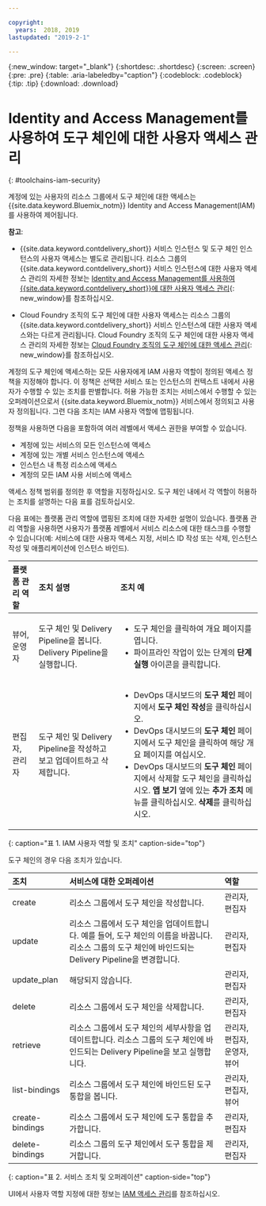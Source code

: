 ```yaml
---

copyright:
  years:  2018, 2019
lastupdated: "2019-2-1"

---
```


{:new_window: target="_blank"}
{:shortdesc: .shortdesc}
{:screen: .screen}
{:pre: .pre}
{:table: .aria-labeledby="caption"}
{:codeblock: .codeblock}
{:tip: .tip}
{:download: .download}


# Identity and Access Management를 사용하여 도구 체인에 대한 사용자 액세스 관리
{: #toolchains-iam-security}

계정에 있는 사용자의 리소스 그룹에서 도구 체인에 대한 액세스는 {{site.data.keyword.Bluemix_notm}} Identity and Access Management(IAM)를 사용하여 제어됩니다. 

**참고**: 

* {{site.data.keyword.contdelivery_short}} 서비스 인스턴스 및 도구 체인 인스턴스의 사용자 액세스는 별도로 관리됩니다. 리소스 그룹의 {{site.data.keyword.contdelivery_short}} 서비스 인스턴스에 대한 사용자 액세스 관리의 자세한 정보는 [Identity and Access Management를 사용하여 {{site.data.keyword.contdelivery_short}}에 대한 사용자 액세스 관리](/docs/services/ContinuousDelivery?topic=ContinuousDelivery-cd-iam-security){: new_window}를 참조하십시오.

* Cloud Foundry 조직의 도구 체인에 대한 사용자 액세스는 리소스 그룹의 {{site.data.keyword.contdelivery_short}} 서비스 인스턴스에 대한 사용자 액세스와는 다르게 관리됩니다. Cloud Foundry 조직의 도구 체인에 대한 사용자 액세스 관리의 자세한 정보는 [Cloud Foundry 조직의 도구 체인에 대한 액세스 관리](/docs/services/ContinuousDelivery?topic=ContinuousDelivery-toolchains-using#managing_access_orgs){: new_window}를 참조하십시오.

계정의 도구 체인에 액세스하는 모든 사용자에게 IAM 사용자 역할이 정의된 액세스 정책을 지정해야 합니다. 이 정책은 선택한 서비스 또는 인스턴스의 컨텍스트 내에서 사용자가 수행할 수 있는 조치를 판별합니다. 허용 가능한 조치는 서비스에서 수행할 수 있는 오퍼레이션으로서 {{site.data.keyword.Bluemix_notm}} 서비스에서 정의되고 사용자 정의됩니다. 그런 다음 조치는 IAM 사용자 역할에 맵핑됩니다.

정책을 사용하면 다음을 포함하여 여러 레벨에서 액세스 권한을 부여할 수 있습니다. 

* 계정에 있는 서비스의 모든 인스턴스에 액세스
* 계정에 있는 개별 서비스 인스턴스에 액세스
* 인스턴스 내 특정 리소스에 액세스
* 계정의 모든 IAM 사용 서비스에 액세스

액세스 정책 범위를 정의한 후 역할을 지정하십시오. 도구 체인 내에서 각 역할이 허용하는 조치를 설명하는 다음 표를 검토하십시오.

다음 표에는 플랫폼 관리 역할에 맵핑된 조치에 대한 자세한 설명이 있습니다. 플랫폼 관리 역할을 사용하면 사용자가 플랫폼 레벨에서 서비스 리소스에 대한 태스크를 수행할 수 있습니다(예: 서비스에 대한 사용자 액세스 지정, 서비스 ID 작성 또는 삭제, 인스턴스 작성 및 애플리케이션에 인스턴스 바인드).

| 플랫폼 관리 역할 | 조치 설명 | 조치 예|
|:-----------------|:-----------------|:-----------------|
| 뷰어, 운영자 | 도구 체인 및 Delivery Pipeline을 봅니다. Delivery Pipeline을 실행합니다. | <ul><li>도구 체인을 클릭하여 개요 페이지를 엽니다.</li><li>파이프라인 작업이 있는 단계의 **단계 실행** 아이콘을 클릭합니다.</li></ul> |
| 편집자, 관리자 | 도구 체인 및 Delivery Pipeline을 작성하고 보고 업데이트하고 삭제합니다. |<ul><li>DevOps 대시보드의 **도구 체인** 페이지에서 **도구 체인 작성**을 클릭하십시오.</li><li>DevOps 대시보드의 **도구 체인** 페이지에서 도구 체인을 클릭하여 해당 개요 페이지를 여십시오.</li><li>DevOps 대시보드의 **도구 체인** 페이지에서 삭제할 도구 체인을 클릭하십시오. **앱 보기** 옆에 있는 **추가 조치** 메뉴를 클릭하십시오. **삭제**를 클릭하십시오.</li></ul> |
{: caption="표 1. IAM 사용자 역할 및 조치" caption-side="top"}

 도구 체인의 경우 다음 조치가 있습니다.

| 조치 | 서비스에 대한 오퍼레이션 | 역할
|:-----------------|:-----------------|:--------------|
| create | 리소스 그룹에서 도구 체인을 작성합니다. | 관리자, 편집자 |
| update | 리소스 그룹에서 도구 체인을 업데이트합니다. 예를 들어, 도구 체인의 이름을 바꿉니다. 리소스 그룹의 도구 체인에 바인드되는 Delivery Pipeline을 변경합니다. | 관리자, 편집자 |
| update_plan | 해당되지 않습니다. | 관리자, 편집자 |
| delete | 리소스 그룹에서 도구 체인을 삭제합니다. | 관리자, 편집자 |
| retrieve | 리소스 그룹에서 도구 체인의 세부사항을 업데이트합니다. 리소스 그룹의 도구 체인에 바인드되는 Delivery Pipeline을 보고 실행합니다. | 관리자, 편집자, 운영자, 뷰어 |
| list-bindings | 리소스 그룹에서 도구 체인에 바인드된 도구 통합을 봅니다. | 관리자, 편집자, 뷰어 |
| create-bindings | 리소스 그룹에서 도구 체인에 도구 통합을 추가합니다. | 관리자, 편집자 |
| delete-bindings | 리소스 그룹의 도구 체인에서 도구 통합을 제거합니다. | 관리자, 편집자 |
{: caption="표 2. 서비스 조치 및 오퍼레이션" caption-side="top"}

UI에서 사용자 역할 지정에 대한 정보는 [IAM 액세스 관리](/docs/iam?topic=iam-iammanidaccser)를 참조하십시오.

<!--This link is not live in production yet. Use https://console.bluemix.net/docs/iam/iamusermanage.html#iamusermanage until the link above is available in production.-->
